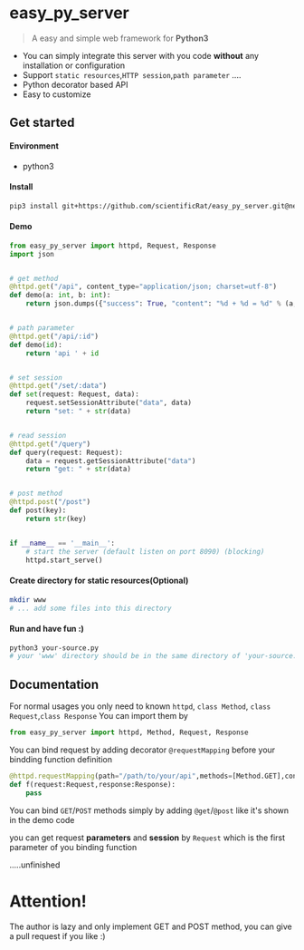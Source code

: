 # easy\_py\_server
> A easy and simple web framework for **Python3**

* You can simply integrate this server with you code **without** any installation or configuration
* Support `static resources`,`HTTP session`,`path parameter` ....
* Python decorator based API
* Easy to customize

## Get started
#### Environment
* python3

#### Install
```bash
pip3 install git+https://github.com/scientificRat/easy_py_server.git@new_version
```

#### Demo
```python
from easy_py_server import httpd, Request, Response
import json


# get method
@httpd.get("/api", content_type="application/json; charset=utf-8")
def demo(a: int, b: int):
    return json.dumps({"success": True, "content": "%d + %d = %d" % (a, b, a + b)})


# path parameter
@httpd.get("/api/:id")
def demo(id):
    return 'api ' + id


# set session
@httpd.get("/set/:data")
def set(request: Request, data):
    request.setSessionAttribute("data", data)
    return "set: " + str(data)


# read session
@httpd.get("/query")
def query(request: Request):
    data = request.getSessionAttribute("data")
    return "get: " + str(data)


# post method
@httpd.post("/post")
def post(key):
    return str(key)


if __name__ == '__main__':
    # start the server (default listen on port 8090) (blocking)
    httpd.start_serve()


```


#### Create directory for static resources(Optional)
```bash
mkdir www
# ... add some files into this directory
```

#### Run and have fun :)
```bash
python3 your-source.py
# your 'www' directory should be in the same directory of 'your-source.py'
```

## Documentation

For normal usages you only need to known `httpd`, `class Method`, `class Request`,`class Response`
You can import them by

```python
from easy_py_server import httpd, Method, Request, Response
```
You can bind request by adding decorator `@requestMapping` before your bindding function definition

```python
@httpd.requestMapping(path="/path/to/your/api",methods=[Method.GET],content_type="text/plain")
def f(request:Request,response:Response):
    pass
```

You can bind `GET`/`POST` methods simply by adding `@get`/`@post` like it's shown  in the demo code

you can get request **parameters** and **session** by `Request` which is the first parameter of you binding function

.....unfinished

# Attention!
The author is lazy and only implement GET and POST method, you can give a pull request if you like :)

